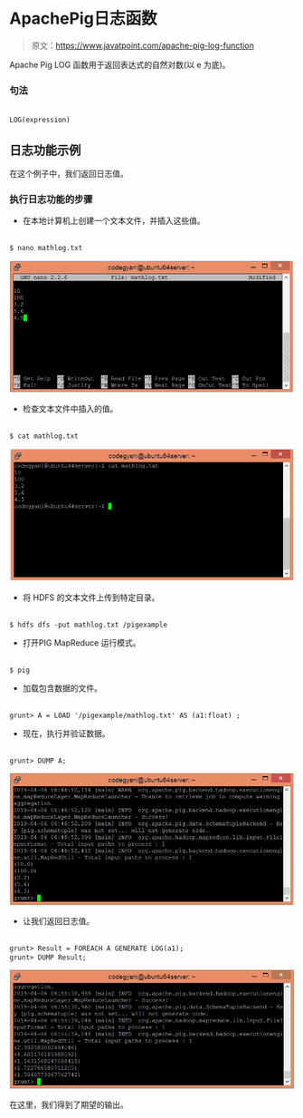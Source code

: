 # ApachePig日志函数

> 原文：<https://www.javatpoint.com/apache-pig-log-function>

Apache Pig LOG 函数用于返回表达式的自然对数(以 e 为底)。

### 句法

```

LOG(expression)

```

## 日志功能示例

在这个例子中，我们返回日志值。

### 执行日志功能的步骤

*   在本地计算机上创建一个文本文件，并插入这些值。

```

$ nano mathlog.txt

```

![Apache Pig LOG Function](img/657670635a4450911ce4ed6021b02de4.png)

*   检查文本文件中插入的值。

```

$ cat mathlog.txt

```

![Apache Pig LOG Function](img/b91c65bbf754ca06e11bc03a7266fc3f.png)

*   将 HDFS 的文本文件上传到特定目录。

```

$ hdfs dfs -put mathlog.txt /pigexample

```

*   打开PIG MapReduce 运行模式。

```

$ pig

```

*   加载包含数据的文件。

```

grunt> A = LOAD '/pigexample/mathlog.txt' AS (a1:float) ;

```

*   现在，执行并验证数据。

```

grunt> DUMP A;

```

![Apache Pig LOG Function](img/22ae6f6069c1b48f0549b5b2119bfd81.png)

*   让我们返回日志值。

```

grunt> Result = FOREACH A GENERATE LOG(a1);
grunt> DUMP Result;

```

![Apache Pig LOG Function](img/d89e78411de112bfe8846a0bac2fa591.png)

在这里，我们得到了期望的输出。